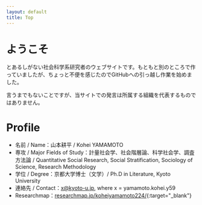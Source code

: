 ```yaml
---
layout: default
title: Top
---
```


# ようこそ

とあるしがない社会科学系研究者のウェブサイトです。もともと別のところで作っていましたが、ちょっと不便を感じたのでGitHubへの引っ越し作業を始めました。

言うまでもないことですが、当サイトでの発言は所属する組織を代表するものではありません。

# Profile

- 名前 / Name：山本耕平 / Kohei YAMAMOTO
- 専攻 / Major Fields of Study：計量社会学、社会階層論、科学社会学、調査方法論 / Quantitative Social Research, Social Stratification, Sociology of Science, Research Methodology
- 学位 / Degree：京都大学博士（文学）/ Ph.D in Literature, Kyoto University
- 連絡先 / Contact：x@kyoto-u.jp, where x = yamamoto.kohei.y59
- Researchmap：[researchmap.jp/koheiyamamoto224/](researchmap.jp/koheiyamamoto224/){:target="_blank"}
